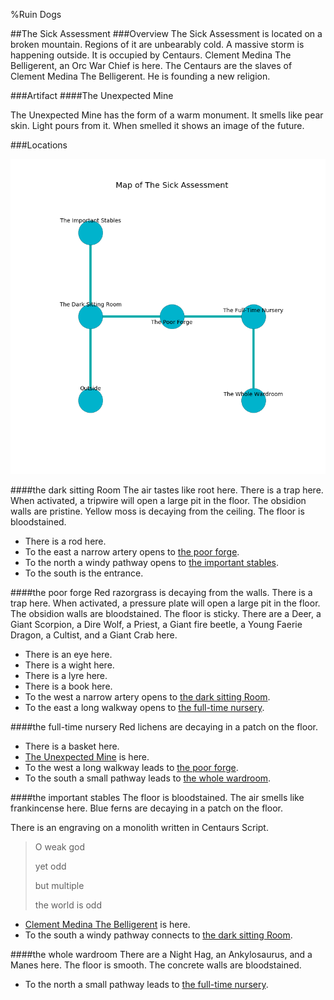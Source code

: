 %Ruin Dogs

##The Sick Assessment
###Overview
The Sick Assessment is located on a broken mountain. Regions of it are unbearably cold. A massive storm is happening outside. It is occupied by Centaurs. <a name="Clement-Medina-The-Belligerent"></a>Clement Medina The Belligerent, an Orc War Chief is here. The Centaurs are the slaves of Clement Medina The Belligerent. He  is founding a new religion. 



###Artifact
####<a name="The-Unexpected-Mine"></a>The Unexpected Mine


The Unexpected Mine has the form of a warm monument. It smells like pear skin. Light pours from it. When smelled it shows an image of the future. 





###Locations


![](../v2/images/The-Sick-Assessment.png)

####<a name="the-dark-sitting-Room"></a>the dark sitting Room
The air tastes like root here. There is a trap here. When activated, a tripwire will open a large pit in the floor. The obsidion walls are pristine. Yellow moss is decaying from the ceiling. The floor is bloodstained. 



* There is a rod here.
* To the east a narrow artery opens to [the poor forge](#the-poor-forge).
* To the north a windy pathway opens to [the important stables](#the-important-stables).
* To the south is the entrance.


####<a name="the-poor-forge"></a>the poor forge
Red razorgrass is decaying from the walls. There is a trap here. When activated, a pressure plate will open a large pit in the floor. The obsidion walls are bloodstained. The floor is sticky. There are a Deer, a Giant Scorpion, a Dire Wolf, a Priest, a Giant fire beetle, a Young Faerie Dragon, a Cultist, and a Giant Crab here. 



* There is an eye here.
* There is a wight here.
* There is a lyre here.
* There is a book here.
* To the west a narrow artery opens to [the dark sitting Room](#the-dark-sitting-Room).
* To the east a long walkway opens to [the full-time nursery](#the-full-time-nursery).


####<a name="the-full-time-nursery"></a>the full-time nursery
Red lichens are decaying in a patch on the floor. 



* There is a basket here.
* [The Unexpected Mine](#The-Unexpected-Mine) is here.
* To the west a long walkway leads to [the poor forge](#the-poor-forge).
* To the south a small pathway leads to [the whole wardroom](#the-whole-wardroom).


####<a name="the-important-stables"></a>the important stables
The floor is bloodstained. The air smells like frankincense here. Blue ferns are decaying in a patch on the floor. 

There is an engraving on a monolith written in Centaurs Script. 

> O weak god
>
> yet odd
>
> but multiple
>
> the world is odd
>


* [Clement Medina The Belligerent](#Clement-Medina-The-Belligerent) is here.
* To the south a windy pathway connects to [the dark sitting Room](#the-dark-sitting-Room).


####<a name="the-whole-wardroom"></a>the whole wardroom
There are a Night Hag, an Ankylosaurus, and a Manes here. The floor is smooth. The concrete walls are bloodstained. 



* To the north a small pathway leads to [the full-time nursery](#the-full-time-nursery).


